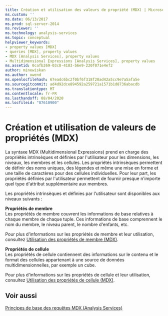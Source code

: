 ```yaml
---
title: Création et utilisation des valeurs de propriété (MDX) | Microsoft Docs
ms.custom: ''
ms.date: 06/13/2017
ms.prod: sql-server-2014
ms.reviewer: ''
ms.technology: analysis-services
ms.topic: conceptual
helpviewer_keywords:
- property values [MDX]
- queries [MDX], property values
- MDX [Analysis Services], property values
- Multidimensional Expressions [Analysis Services], property values
ms.assetid: 0cafb269-03c8-4183-b6e9-220f071e4ef2
author: minewiskan
ms.author: owend
ms.openlocfilehash: 67eadc6bc2f0bf6f318f20ad42a5cc9e7a5afa5e
ms.sourcegitcommit: ad4d92dce894592a259721a1571b1d8736abacdb
ms.translationtype: MT
ms.contentlocale: fr-FR
ms.lasthandoff: 08/04/2020
ms.locfileid: "87610900"
---
```

# <a name="creating-and-using-property-values-mdx"></a>Création et utilisation de valeurs de propriétés (MDX)
  La syntaxe MDX (Multidimensional Expressions) prend en charge des propriétés intrinsèques et définies par l'utilisateur pour les dimensions, les niveaux, les membres et les cellules. Les propriétés intrinsèques permettent de définir des noms uniques, des légendes et même une mise en forme et une taille de caractères pour des cellules individuelles. Pour leur part, les propriétés définies par l'utilisateur permettent de fournir presque n'importe quel type d'attribut supplémentaire aux membres.  
  
 Les propriétés intrinsèques et définies par l'utilisateur sont disponibles aux niveaux suivants :  
  
 **Propriétés de membre**  
 Les propriétés de membre couvrent les informations de base relatives à chaque membre de chaque tuple. Ces informations de base comprennent le nom du membre, le niveau parent, le nombre d'enfants, etc.  
  
 Pour plus d’informations sur les propriétés de membre et leur utilisation, consultez [Utilisation des propriétés de membre &#40;MDX&#41;](multidimensional-models/mdx/mdx-member-properties.md).  
  
 **Propriétés de cellule**  
 Les propriétés de cellule contiennent des informations sur le contenu et le format des cellules appartenant à une source de données multidimensionnelles, par exemple un cube.  
  
 Pour plus d’informations sur les propriétés de cellule et leur utilisation, consultez [Utilisation des propriétés de cellule &#40;MDX&#41;](multidimensional-models/mdx/mdx-cell-properties-using-cell-properties.md).  
  
## <a name="see-also"></a>Voir aussi  
 [Principes de base des requêtes MDX &#40;Analysis Services&#41;](multidimensional-models/mdx/mdx-query-fundamentals-analysis-services.md)  
  
  
